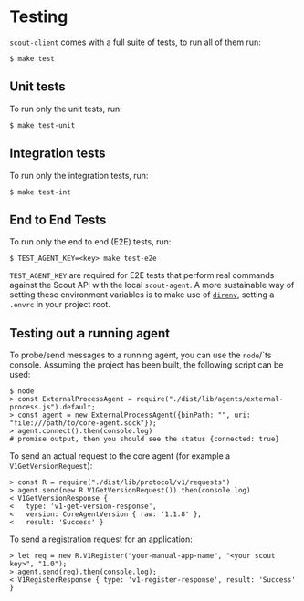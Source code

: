# Testing #

`scout-client` comes with a full suite of tests, to run all of them run:

```shell
$ make test
```

## Unit tests ##

To run only the unit tests, run:

```shell
$ make test-unit
```

## Integration tests ##

To run only the integration tests, run:

```shell
$ make test-int
```

## End to End Tests ##

To run only the end to end (E2E) tests, run:

```shell
$ TEST_AGENT_KEY=<key> make test-e2e
```

`TEST_AGENT_KEY` are required for E2E tests that perform real commands against the Scout API with the local `scout-agent`. A more sustainable way of setting these environment variables is to make use of [`direnv`](https://direnv.net/), setting a `.envrc` in your project root.

## Testing out a running agent ##

To probe/send messages to a running agent, you can use the `node`/`ts console. Assuming the project has been built, the following script can be used:

```nodejs
$ node
> const ExternalProcessAgent = require("./dist/lib/agents/external-process.js").default;
> const agent = new ExternalProcessAgent({binPath: "", uri: "file:///path/to/core-agent.sock"});
> agent.connect().then(console.log)
# promise output, then you should see the status {connected: true}
```

To send an actual request to the core agent (for example a `V1GetVersionRequest`):

```nodejs
> const R = require("./dist/lib/protocol/v1/requests")
> agent.send(new R.V1GetVersionRequest()).then(console.log)
< V1GetVersionResponse {
<   type: 'v1-get-version-response',
<   version: CoreAgentVersion { raw: '1.1.8' },
<   result: 'Success' }
```

To send a registration request for an application:

```nodejs
> let req = new R.V1Register("your-manual-app-name", "<your scout key>", "1.0");
> agent.send(req).then(console.log);
< V1RegisterResponse { type: 'v1-register-response', result: 'Success' }
```
